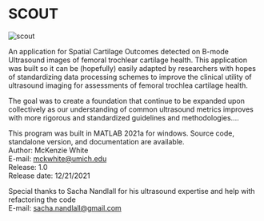 # SCOUT

![scout](https://user-images.githubusercontent.com/43157012/147023439-cc42ef57-bc5a-42cf-a0ce-cd058cc253e6.png)

An application for Spatial Cartilage Outcomes detected on B-mode Ultrasound images of femoral trochlear cartilage health. This application was built so it can be (hopefully) easily adapted by researchers with hopes of standardizing data processing schemes to improve the clinical utility of ultrasound imaging for assessments of femoral trochlea cartilage health.

The goal was to create a foundation that continue to be expanded upon collectively as our understanding of common ultrasound metrics improves with more rigorous and standardized guidelines and methodologies....

This program was built in MATLAB 2021a for windows. Source code, standalone version, and documentation are available. <br />
Author: McKenzie White <br />
E-mail: mckwhite@umich.edu <br />
Release: 1.0 <br />
Release date: 12/21/2021<br />

Special thanks to Sacha Nandlall for his ultrasound expertise and help with refactoring the code  <br />
E-mail: sacha.nandlall@gmail.com
